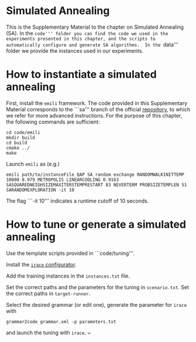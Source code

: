 Simulated Annealing
===================

This is the Supplementary Material to the chapter on Simulated Annealing (SA). In the ```code''' folder you can find
the code we used in the experiments presented in this chapter, and the scripts to automatically configure and generate
SA algorithms. 
In the ```data''' folder we provide the instances used in our experiments.


How to instantiate a simulated annealing
========================================

First, install the ```emili``` framework. The code provided in this Supplementary Material corresponds to the ```sa''' branch of the official [repository](https://github.com/federicoPagnozzi/emili), to which we refer for more advanced instructions. For the purpose of this chapter, the following commands are sufficient:

```
cd code/emili
mkdir build
cd build
cmake ../
make
```

Launch ```emili``` as (e.g.)
```
emili path/to/instanceFile QAP SA random exchange RANDOMWALKINITTEMP 10000 8.979 METROPOLIS LINEARCOOLING 0.9163 SASQUAREDNEIGHSIZEMAXITERSTEMPRESTART 83 NEVERTERM PROBSIZETEMPLEN 51 SARANDOMEXPLORATION -it 10
```

The flag ```-it 10''' indicates a runtime cutoff of 10 seconds.

How to tune or generate a simulated annealing
=============================================

Use the template scripts provided in ```code/tuning'''.

Install the [```irace``` configurator](https://iridia.ulb.ac.be/irace/).

Add the training instances in the ```instances.txt``` file.

Set the correct paths and the parameters for the tuning in ```scenario.txt```. Set the correct paths in ```target-runner```.

Select the desired grammar (or edit one), generate the parameter for ```irace``` with
```
grammar2code grammar.xml -p parameters.txt
```
and launch the tuning with ```irace```.
~                                             
